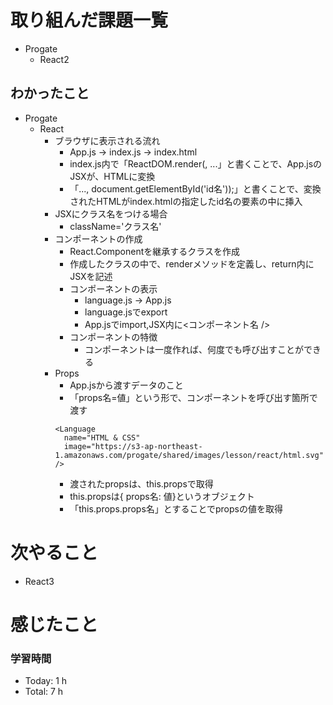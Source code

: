 # 取り組んだ課題一覧
- Progate
  - React2
## わかったこと
- Progate
  - React
    - ブラウザに表示される流れ
      - App.js → index.js → index.html
      - index.js内で「ReactDOM.render(<App />, ...」と書くことで、App.jsのJSXが、HTMLに変換
      - 「..., document.getElementById('id名'));」と書くことで、変換されたHTMLがindex.htmlの指定したid名の要素の中に挿入
    - JSXにクラス名をつける場合
      - className='クラス名'
    - コンポーネントの作成
      - React.Componentを継承するクラスを作成
      - 作成したクラスの中で、renderメソッドを定義し、return内にJSXを記述
      - コンポーネントの表示
        - language.js → App.js
        - language.jsでexport
        - App.jsでimport,JSX内に<コンポーネント名 />
      - コンポーネントの特徴
        - コンポーネントは一度作れば、何度でも呼び出すことができる
    - Props
      - App.jsから渡すデータのこと
      - 「props名=値」という形で、コンポーネントを呼び出す箇所で渡す
      ```
      <Language
        name="HTML & CSS"
        image="https://s3-ap-northeast-1.amazonaws.com/progate/shared/images/lesson/react/html.svg"
      />
      ```
      - 渡されたpropsは、this.propsで取得
      - this.propsは{ props名: 値}というオブジェクト
      - 「this.props.props名」とすることでpropsの値を取得

# 次やること
- React3
# 感じたこと

### 学習時間
- Today: 1 h
- Total: 7 h